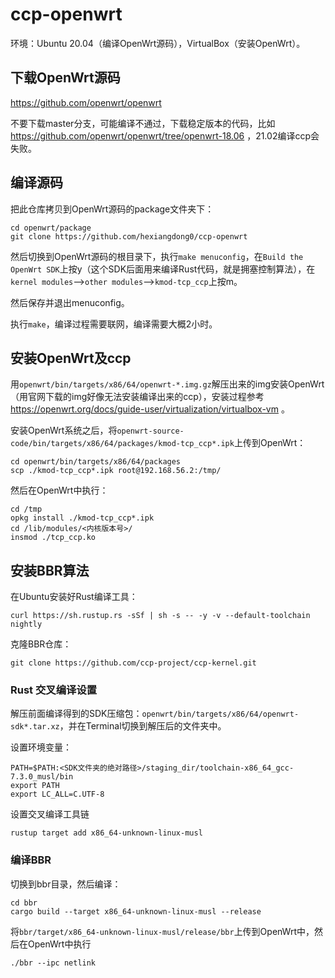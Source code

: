 # ccp-openwrt

环境：Ubuntu 20.04（编译OpenWrt源码），VirtualBox（安装OpenWrt）。

## 下载OpenWrt源码

https://github.com/openwrt/openwrt

不要下载master分支，可能编译不通过，下载稳定版本的代码，比如 https://github.com/openwrt/openwrt/tree/openwrt-18.06 ，21.02编译ccp会失败。

## 编译源码

把此仓库拷贝到OpenWrt源码的package文件夹下：

```
cd openwrt/package
git clone https://github.com/hexiangdong0/ccp-openwrt
```

然后切换到OpenWrt源码的根目录下，执行`make menuconfig`，在`Build the OpenWrt SDK`上按y（这个SDK后面用来编译Rust代码，就是拥塞控制算法），在`kernel modules`-->`other modules`-->`kmod-tcp_ccp`上按m。

然后保存并退出menuconfig。

执行`make`，编译过程需要联网，编译需要大概2小时。

## 安装OpenWrt及ccp

用`openwrt/bin/targets/x86/64/openwrt-*.img.gz`解压出来的img安装OpenWrt（用官网下载的img好像无法安装编译出来的ccp），安装过程参考 https://openwrt.org/docs/guide-user/virtualization/virtualbox-vm 。

安装OpenWrt系统之后，将`openwrt-source-code/bin/targets/x86/64/packages/kmod-tcp_ccp*.ipk`上传到OpenWrt：

```
cd openwrt/bin/targets/x86/64/packages
scp ./kmod-tcp_ccp*.ipk root@192.168.56.2:/tmp/
```

然后在OpenWrt中执行：

```
cd /tmp
opkg install ./kmod-tcp_ccp*.ipk
cd /lib/modules/<内核版本号>/
insmod ./tcp_ccp.ko
```

## 安装BBR算法

在Ubuntu安装好Rust编译工具：

```
curl https://sh.rustup.rs -sSf | sh -s -- -y -v --default-toolchain nightly
```

克隆BBR仓库：

```
git clone https://github.com/ccp-project/ccp-kernel.git
```

### Rust 交叉编译设置

解压前面编译得到的SDK压缩包：`openwrt/bin/targets/x86/64/openwrt-sdk*.tar.xz`，并在Terminal切换到解压后的文件夹中。

设置环境变量：

```
PATH=$PATH:<SDK文件夹的绝对路径>/staging_dir/toolchain-x86_64_gcc-7.3.0_musl/bin
export PATH
export LC_ALL=C.UTF-8
```

设置交叉编译工具链

```
rustup target add x86_64-unknown-linux-musl
```

### 编译BBR

切换到bbr目录，然后编译：

```
cd bbr
cargo build --target x86_64-unknown-linux-musl --release
```

将`bbr/target/x86_64-unknown-linux-musl/release/bbr`上传到OpenWrt中，然后在OpenWrt中执行

```
./bbr --ipc netlink
```
